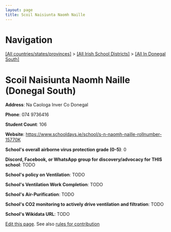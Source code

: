 ```yaml
---
layout: page
title: Scoil Naisiunta Naomh Naille
---
```

# Navigation

[[All countries/states/provinces]](../../..) > [[All Irish School Districts]](../..) > [[All In Donegal South]](..)

# Scoil Naisiunta Naomh Naille (Donegal South)

**Address**: Na Caologa Inver Co Donegal

**Phone**: 074 9736416

**Student Count**: 106

**Website**: <https://www.schooldays.ie/school/s-n-naomh-naille-rollnumber-15770K>

**School's overall airborne virus protection grade (0-5)**: 0

**Discord, Facebook, or WhatsApp group for discovery/advocacy for THIS school**: TODO

**School's policy on Ventilation**: TODO

**School's Ventilation Work Completion**: TODO

**School's Air-Purification**: TODO

**School's CO2 monitoring to actively drive ventilation and filtration**: TODO

**School's Wikidata URL**: TODO


[Edit this page](https://github.com/ventilate-schools/Ireland/edit/main/./Donegal_South/Scoil_Naisiunta_Naomh_Naille.md). See also [rules for contribution](../../../contribution-rules/)